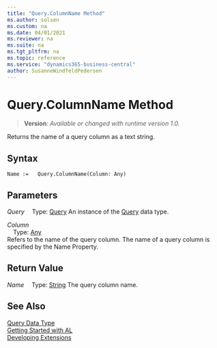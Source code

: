 ```yaml
---
title: "Query.ColumnName Method"
ms.author: solsen
ms.custom: na
ms.date: 04/01/2021
ms.reviewer: na
ms.suite: na
ms.tgt_pltfrm: na
ms.topic: reference
ms.service: "dynamics365-business-central"
author: SusanneWindfeldPedersen
---
```

[//]: # (START>DO_NOT_EDIT)
[//]: # (IMPORTANT:Do not edit any of the content between here and the END>DO_NOT_EDIT.)
[//]: # (Any modifications should be made in the .xml files in the ModernDev repo.)
# Query.ColumnName Method
> **Version**: _Available or changed with runtime version 1.0._

Returns the name of a query column as a text string.


## Syntax
```
Name :=   Query.ColumnName(Column: Any)
```
## Parameters
*Query*
&emsp;Type: [Query](query-data-type.md)
An instance of the [Query](query-data-type.md) data type.

*Column*  
&emsp;Type: [Any](../any/any-data-type.md)  
Refers to the name of the query column. The name of a query column is specified by the Name Property.  


## Return Value
*Name*
&emsp;Type: [String](../string/string-data-type.md)
The query column name.


[//]: # (IMPORTANT: END>DO_NOT_EDIT)
## See Also
[Query Data Type](query-data-type.md)  
[Getting Started with AL](../../devenv-get-started.md)  
[Developing Extensions](../../devenv-dev-overview.md)
